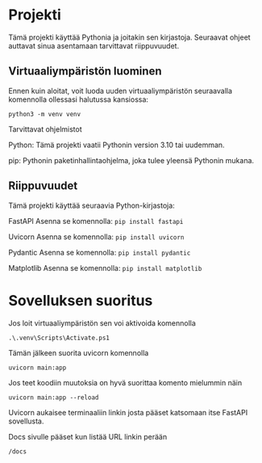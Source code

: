 # Projekti

Tämä projekti käyttää Pythonia ja joitakin sen kirjastoja. Seuraavat ohjeet auttavat sinua asentamaan tarvittavat riippuvuudet.

## Virtuaaliympäristön luominen

Ennen kuin aloitat, voit luoda uuden virtuaaliympäristön seuraavalla komennolla ollessasi halutussa kansiossa:

```python3 -m venv venv```

Tarvittavat ohjelmistot

Python: Tämä projekti vaatii Pythonin version 3.10 tai uudemman.

pip: Pythonin paketinhallintaohjelma, joka tulee yleensä Pythonin mukana.

## Riippuvuudet
Tämä projekti käyttää seuraavia Python-kirjastoja:


FastAPI
Asenna se komennolla: ```pip install fastapi```

Uvicorn
Asenna se komennolla: ```pip install uvicorn```

Pydantic
Asenna se komennolla: ```pip install pydantic```

Matplotlib
Asenna se komennolla: ```pip install matplotlib```

# Sovelluksen suoritus
Jos loit virtuaaliympäristön sen voi aktivoida komennolla

``` .\.venv\Scripts\Activate.ps1 ```

Tämän jälkeen suorita uvicorn komennolla

```uvicorn main:app```

Jos teet koodiin muutoksia on hyvä suorittaa komento mielummin näin

```uvicorn main:app --reload```

Uvicorn aukaisee terminaaliin linkin josta pääset katsomaan itse FastAPI sovellusta.

Docs sivulle pääset kun listää URL linkin perään

```/docs```